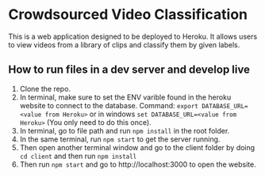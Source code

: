 # Crowdsourced Video Classification
This is a web application designed to be deployed to Heroku. It allows users to view videos from a library of clips and classify them by given labels.

## How to run files in a dev server and develop live
1. Clone the repo.
2. In terminal, make sure to set the ENV varible found in the heroku website to connect to the database. Command: ```export DATABASE_URL=<value from Heroku>``` or in windows ```set DATABASE_URL=<value from Heroku>``` (You only need to do this once).
3. In terminal, go to file path and run ```npm install``` in the root folder.
4. In the same terminal, run ```npm start``` to get the server running.
5. Then open another terminal window and go to the client folder by doing ```cd client``` and then run ```npm install``` 
6. Then run ```npm start``` and go to http://localhost:3000 to open the website.
